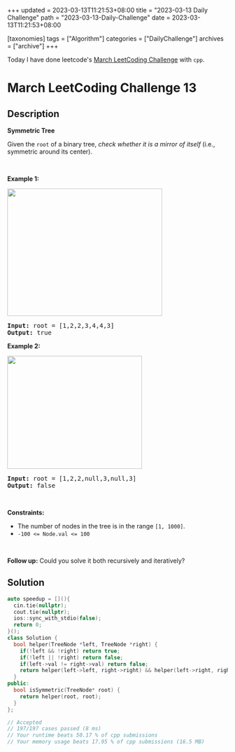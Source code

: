 +++
updated = 2023-03-13T11:21:53+08:00
title = "2023-03-13 Daily Challenge"
path = "2023-03-13-Daily-Challenge"
date = 2023-03-13T11:21:53+08:00

[taxonomies]
tags = ["Algorithm"]
categories = ["DailyChallenge"]
archives = ["archive"]
+++

Today I have done leetcode's [March LeetCoding Challenge](https://leetcode.com/problems/symmetric-tree/) with `cpp`.

<!-- more -->

# March LeetCoding Challenge 13

## Description

**Symmetric Tree**

<p>Given the <code>root</code> of a binary tree, <em>check whether it is a mirror of itself</em> (i.e., symmetric around its center).</p>

<p>&nbsp;</p>
<p><strong class="example">Example 1:</strong></p>
<img alt="" src="https://assets.leetcode.com/uploads/2021/02/19/symtree1.jpg" style="width: 354px; height: 291px;" />
<pre>
<strong>Input:</strong> root = [1,2,2,3,4,4,3]
<strong>Output:</strong> true
</pre>

<p><strong class="example">Example 2:</strong></p>
<img alt="" src="https://assets.leetcode.com/uploads/2021/02/19/symtree2.jpg" style="width: 308px; height: 258px;" />
<pre>
<strong>Input:</strong> root = [1,2,2,null,3,null,3]
<strong>Output:</strong> false
</pre>

<p>&nbsp;</p>
<p><strong>Constraints:</strong></p>

<ul>
	<li>The number of nodes in the tree is in the range <code>[1, 1000]</code>.</li>
	<li><code>-100 &lt;= Node.val &lt;= 100</code></li>
</ul>

<p>&nbsp;</p>
<strong>Follow up:</strong> Could you solve it both recursively and iteratively?

## Solution

``` cpp
auto speedup = [](){
  cin.tie(nullptr);
  cout.tie(nullptr);
  ios::sync_with_stdio(false);
  return 0;
}();
class Solution {
  bool helper(TreeNode *left, TreeNode *right) {
    if(!left && !right) return true;
    if(!left || !right) return false;
    if(left->val != right->val) return false;
    return helper(left->left, right->right) && helper(left->right, right->left);
  }
public:
  bool isSymmetric(TreeNode* root) {
    return helper(root, root);
  }
};

// Accepted
// 197/197 cases passed (8 ms)
// Your runtime beats 50.17 % of cpp submissions
// Your memory usage beats 17.95 % of cpp submissions (16.5 MB)
```
